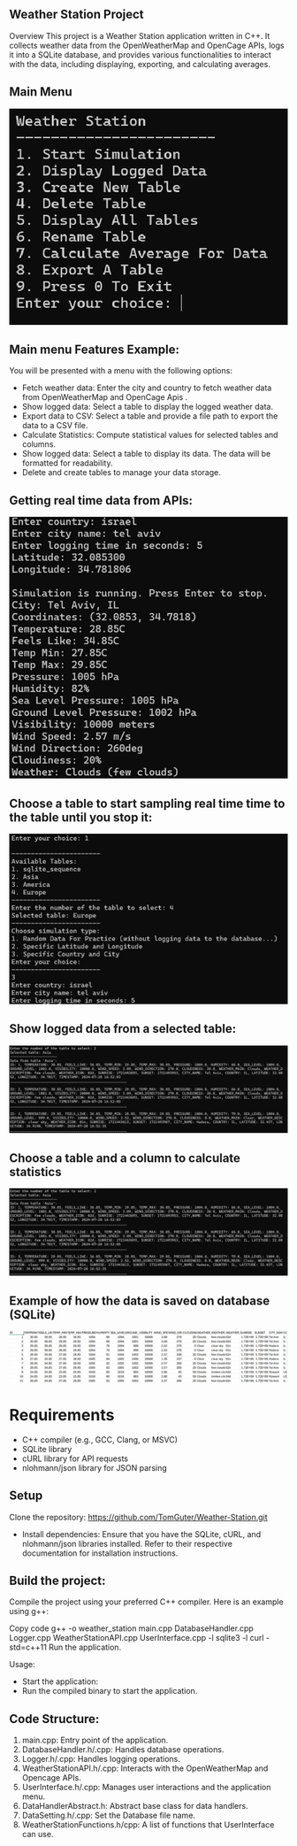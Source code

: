 ## Weather Station Project
Overview
This project is a Weather Station application written in C++. It collects weather data from the OpenWeatherMap and OpenCage APIs, logs it into a SQLite database, and provides various functionalities to interact with the data, including displaying, exporting, and calculating averages.

## Main Menu
![Alt text](https://github.com/TomGuter/Weather-Station/blob/main/weather_station_screenshots_examples/main%20menu.jpg?raw=true)

## Main menu Features Example:
You will be presented with a menu with the following options:
- Fetch weather data: Enter the city and country to fetch weather data from OpenWeatherMap and OpenCage Apis .
- Show logged data: Select a table to display the logged weather data.
- Export data to CSV: Select a table and provide a file path to export the data to a CSV file.
- Calculate Statistics: Compute statistical values for selected tables and columns.
- Show logged data: Select a table to display its data. The data will be formatted for readability.
- Delete and create tables to manage your data storage.

## Getting real time data from APIs:
![Alt text](https://github.com/TomGuter/Weather-Station/blob/main/weather_station_screenshots_examples/simulation%20example1%20real%20time%20data.jpg?raw=true)


## Choose a table to start sampling real time time to the table until you stop it:
  ![Alt text](https://github.com/TomGuter/Weather-Station/blob/main/weather_station_screenshots_examples/simulation%20example1%20select%20a%20table%20from%20db.jpg?raw=true)

## Show logged data from a selected table:
![Alt text](https://github.com/TomGuter/Weather-Station/blob/main/weather_station_screenshots_examples/simulation%20example2%20imported%20data%20from%20database.jpg?raw=true)

## Choose a table and a column to calculate statistics
  ![Alt text](https://github.com/TomGuter/Weather-Station/blob/main/weather_station_screenshots_examples/simulation%20example2%20imported%20data%20from%20database.jpg?raw=true)

## Example of how the data is saved on database (SQLite)
![Alt text](https://github.com/TomGuter/Weather-Station/blob/main/weather_station_screenshots_examples/simulation%20example4%20imported%20table%20as%20csv%20file.jpg?raw=true)


# Requirements
- C++ compiler (e.g., GCC, Clang, or MSVC)
- SQLite library
- cURL library for API requests
- nlohmann/json library for JSON parsing
  
## Setup
Clone the repository: https://github.com/TomGuter/Weather-Station.git
- Install dependencies:
Ensure that you have the SQLite, cURL, and nlohmann/json libraries installed. Refer to their respective documentation for installation instructions.

## Build the project:
Compile the project using your preferred C++ compiler. Here is an example using g++:

Copy code
g++ -o weather_station main.cpp DatabaseHandler.cpp Logger.cpp WeatherStationAPI.cpp UserInterface.cpp -l sqlite3 -l curl -std=c++11
Run the application.

Usage:
- Start the application:
- Run the compiled binary to start the application.


## Code Structure:
1. main.cpp: Entry point of the application.
2. DatabaseHandler.h/.cpp: Handles database operations.
3. Logger.h/.cpp: Handles logging operations.
4. WeatherStationAPI.h/.cpp: Interacts with the OpenWeatherMap and Opencage APIs.
5. UserInterface.h/.cpp: Manages user interactions and the application menu.
6. DataHandlerAbstract.h: Abstract base class for data handlers.
7. DataSetting.h/.cpp: Set the Database file name.
8. WeatherStationFunctions.h/cpp: A list of functions that UserInterface can use.







